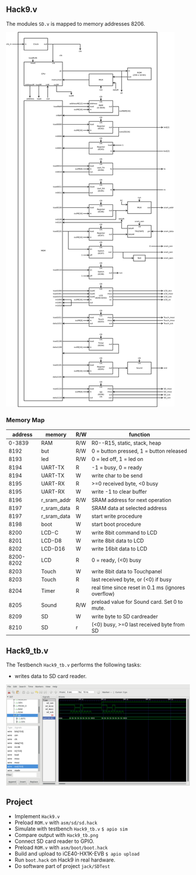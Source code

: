 ## Hack9.v

The modules `SD.v` is mapped to memory addresses 8206.

![](Hack9.png)

### Memory Map

 |address | memory|R/W|function|
 |-|-|-|-|
 |0-3839  | RAM|R/W|R0--R15, static, stack, heap|
 | 8192    | but|R/W|0 = button pressed, 1 = button released|
 | 8193    | led|R/W|0 = led off, 1 = led on|
 | 8194    | UART-TX|R|-1 = busy, 0 = ready|
 | 8194    | UART-TX|W|write char to be send|
 | 8195    | UART-RX|R|>=0 received byte, <0 busy|
 | 8195    | UART-RX|W|write -1 to clear buffer|
 |8196|r_sram_addr|R/W|SRAM address for next operation|
 |8197|r_sram_data|R|SRAM data at selected address|
 |8197|r_sram_data|W|start write procedure|
 |8198|boot|W|start boot procedure|
 |8200|LCD-C|W|write 8bit command to LCD|
 |8201|LCD-D8|W|write 8bit data to LCD|
 |8202|LCD-D16|W|write 16bit data to LCD|
 |8200-8202|LCD|R|0 = ready, (<0) busy|
 |8203|Touch|W|write 8bit data to Touchpanel|
 |8203|Touch|R|last received byte, or (<0) if busy|
 |8204|Timer|R|real time since reset in 0.1 ms (ignores overflow)|
 |8205|Sound|R/W|preload value for Sound card. Set 0 to mute.|
 |8209|SD|W|write byte to SD cardreader|
 |8210|SD|r|(<0) busy, >=0 last received byte from SD|


## Hack9_tb.v
The Testbench `Hack9_tb.v` performs the following tasks:
* writes data to SD card reader.

![](Hack9_tb.png)

## Project

* Implement `Hack9.v`
* Preload `ROM.v` with `asm/sd/sd.hack`
* Simulate with testbench `Hack9_tb.v`
`$ apio sim`
* Compare output with `Hack9_tb.png`
* Connect SD card reader to GPIO.
* Preload `ROM.v` with `asm/boot/boot.hack`
* Build and upload to iCE40-HX1K-EVB
 `$ apio upload`
* Run `boot.hack` on Hack9 in real hardware.
* Do software part of project `jack/SDTest`
